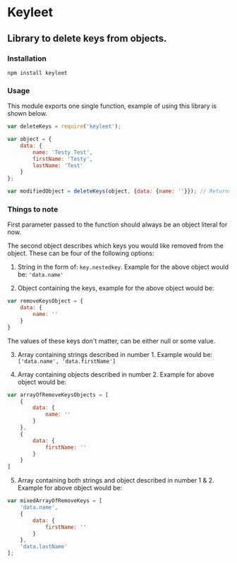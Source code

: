 # Keyleet

## Library to delete keys from objects.

### Installation
`npm install keyleet`

### Usage

This module exports one single function, example of using this library is shown below.

```js
var deleteKeys = require('keyleet');

var object = {
    data: {
        name: 'Testy Test',
        firstName: 'Testy',
        lastName: 'Test'
    }
};

var modifiedObject = deleteKeys(object, {data: {name: ''}}); // Returns object not containing name attribute in the data array anymore.
```

### Things to note

First parameter passed to the function should always be an object literal for now.

The second object describes which keys you would like removed from the object. These can be four of the following options:

1. String in the form of: `key.nestedkey`. Example for the above object would be: `'data.name'`

2. Object containing the keys, example for the above object would be:

```js
var removeKeysObject = {
    data: {
        name: ''
    }
}
```

The values of these keys don't matter, can be either null or some value.

3. Array containing strings described in number 1. Example would be: `['data.name', 'data.firstName']`

4. Array containing objects described in number 2. Example for above object would be:

```js
var arrayOfRemoveKeysObjects = [
    {
        data: {
            name: ''
        }
    },
    {
        data: {
            firstName: ''
        }
    }
]
```

5. Array containing both strings and object described in number 1 & 2. Example for above object would be:

```js
var mixedArrayOfRemoveKeys = [
    'data.name',
    {
        data: {
            firstName: ''
        }
    },
    'data.lastName'
];
```